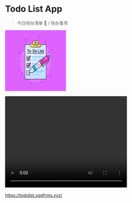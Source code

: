 # Todo List App

> 今日待办清单 📝 / 待办事项


<!--

![to-do-list-apps.png](./to-do-list-apps.png)


-->

<img src="./to-do-list-apps.png" width="200" height="200">


<video src="https://todolist.xgqfrms.xyz/todo-list.mp4" width="400" height="300" controls></video>


https://todolist.xgqfrms.xyz/


